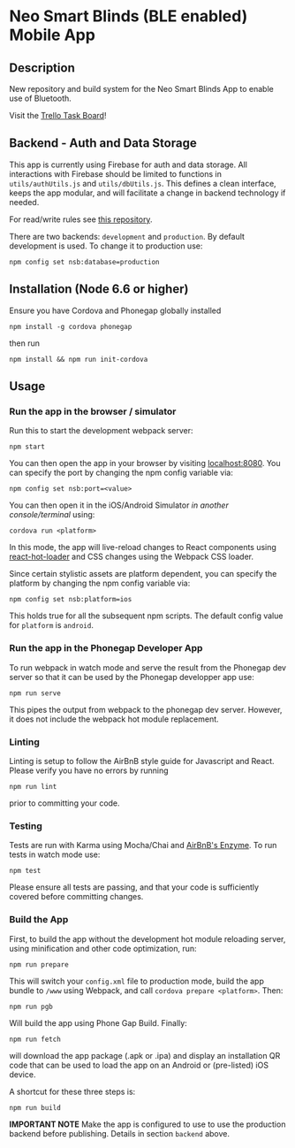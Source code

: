 # Neo Smart Blinds (BLE enabled) Mobile App

## Description

New repository and build system for the Neo Smart Blinds App to enable use of Bluetooth.

Visit the [Trello Task Board](https://trello.com/invite/b/JZC8EuAW/7decba7a01ec42aff76128b6f7ffeafe/ble-hybrid-app)!

## Backend - Auth and Data Storage

This app is currently using Firebase for auth and data storage. All interactions with Firebase should be limited to functions in `utils/authUtils.js` and `utils/dbUtils.js`. This defines a clean interface, keeps the app modular, and will facilitate a change in backend technology if needed.

For read/write rules see [this repository](https://bitbucket.org/neosmartblinds/firebase-backend). 

There are two backends: `development` and `production`. By default development is used. To change it to production use:

```
npm config set nsb:database=production
```

## Installation (Node 6.6 or higher)

Ensure you have Cordova and Phonegap globally installed

```
npm install -g cordova phonegap
```

then run

```
npm install && npm run init-cordova
```

## Usage

### Run the app in the browser / simulator

Run this to start the development webpack server:

```
npm start
```

You can then open the app in your browser by visiting [localhost:8080](http://localhost:8080). You can specify the port by changing the npm config variable via:

```
npm config set nsb:port=<value>
```

You can then open it in the iOS/Android Simulator *in another console/terminal* using:

```
cordova run <platform>
```

In this mode, the app will live-reload changes to React components using [react-hot-loader](https://github.com/gaearon/react-hot-loader) and CSS changes using the Webpack CSS loader.

Since certain stylistic assets are platform dependent, you can specify the platform by changing the npm config variable via:

```
npm config set nsb:platform=ios
```

This holds true for all the subsequent npm scripts. The default config value for `platform` is `android`.

### Run the app in the Phonegap Developer App

To run webpack in watch mode and serve the result from the Phonegap dev server so that it can be used by the Phonegap developper app use:

```
npm run serve
```

This pipes the output from webpack to the phonegap dev server. However, it does not include the webpack hot module replacement.

### Linting
Linting is setup to follow the AirBnB style guide for Javascript and React. Please verify you have no errors by running

```
npm run lint
```

prior to committing your code.

### Testing
Tests are run with Karma using Mocha/Chai and [AirBnB's Enzyme](http://airbnb.io/enzyme/index.html). To run tests in watch mode use:

```
npm test
```

Please ensure all tests are passing, and that your code is sufficiently covered before committing changes.

### Build the App

First, to build the app without the development hot module reloading server, using minification and other code optimization, run:

```
npm run prepare 
```

This will switch your `config.xml` file to production mode, build the app bundle to `/www` using Webpack, and call `cordova prepare <platform>`. Then:

```
npm run pgb
```

Will build the app using Phone Gap Build. Finally:

```
npm run fetch 
```

will download the app package (.apk or .ipa) and display an installation QR code that can be used to load the app on an Android or (pre-listed) iOS device.

A shortcut for these three steps is:

```
npm run build
```

**IMPORTANT NOTE** Make the app is configured to use to use the production backend before publishing. Details in section `backend` above.